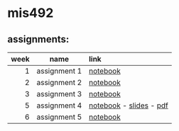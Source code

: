 # mis492
## assignments:

| __week__  | __name__        |      __link__                   |
|------:|:----------------------------:|:---------|
| 1 | assignment 1   |[notebook](assignment1.ipynb)|
| 2 | assignment 2   |[notebook](assignment2.ipynb)|
| 3 | assignment 3   |[notebook](assignment3.ipynb)|
| 5 | assignment 4   |[notebook](week5_hw.ipynb) - [slides](week5_hw.slides.html) - [pdf](week5_hw.pdf)|
| 6 | assignment 5   |[notebook](assignment6.ipynb)|
